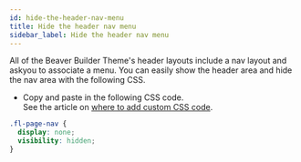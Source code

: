 ```yaml
---
id: hide-the-header-nav-menu
title: Hide the header nav menu
sidebar_label: Hide the header nav menu
---
```


All of the Beaver Builder Theme's header layouts include a nav layout and askyou to associate a menu. You can easily show the header area and hide the nav area with the following CSS.

  * Copy and paste in the following CSS code.  
  See the article on [where to add custom CSS code](/beaver-builder/styles/custom-code.md).  

  ```css
  .fl-page-nav {
    display: none;
    visibility: hidden;
  }
  ```

